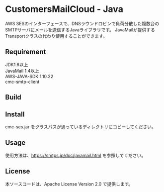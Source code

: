 # CustomersMailCloud - Java
AWS SESのインターフェースで、DNSラウンドロビンで負荷分散した複数台のSMTPサーバにメールを送信するJavaライブラリです。 
JavaMailが提供するTransportクラスの代わり使用することができます。

## Requirement
JDK1.6以上  
JavaMail 1.4以上  
AWS-JAVA-SDK 1.10.22  
cmc-smtp-client

## Build

## Install
cmc-ses.jar をクラスパスが通っているディレクトリにコピーしてください。  

## Usage
使用方法は、<https://smtps.jp/doc/javamail.html> を参照してください。

## License
本ソースコードは、Apache License Version 2.0 で提供します。
